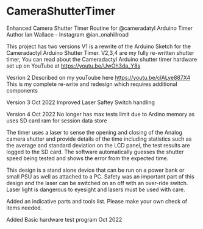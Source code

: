 # CameraShutterTimer
Enhanced Camera Shutter Timer Routine for @cameradatyl Arduino Timer 
Author Ian Wallace - Instagram @ian_onahillroad

This project has two versions V1 is a rewrite of the Arduino Sketch for the Cameradactyl Arduino Shutter Timer. 
V2,3,4 are my fully re-written shutter timer, You can read about the Cameradactyl 
Arduino shutter timer hardware set up on YouTube at https://youtu.be/UwOh3da_Y8s

Vesrion 2 
Described on my youToube here https://youtu.be/clALye887X4
This is my complete re-write and redesign which requires additional components

Version 3 Oct 2022
Improved Laser Saftey Switch handling

Version 4 Oct 2022
No longer has max tests limit due to Ardino memory as uses SD card ram for session data store

The timer uses a laser to sense the opening and closing of the Analog camera shutter and provide details of the time including statistics such as the average and standard deviation on the LCD panel, the test results are logged to the SD card.  The software automatically guesses the shutter speed being tested and shows the error from the expected time.

This design is a stand alone device that can be run on a power bank or small PSU as well as attached to a PC.  Safety was an important part of this design and the laser can be  switched on an off with an over-ride switch.  Laser light is dangerous to eyesight and lasers must be used with care. 

Added an indicative parts and tools list.  Please make your own check of items needed.

Added Basic hardware test program Oct 2022
